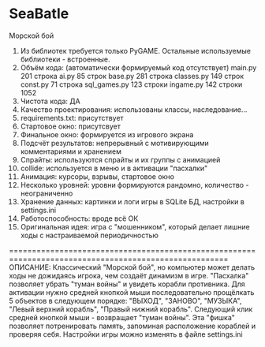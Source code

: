 # SeaBatle
Морской бой

1. Из библиотек требуется только PyGAME. Остальные используемые библиотеки - встроенные.
2. Объём кода: (автоматически формируемый код отсутствует)
    main.py       201 строка
    ai.py          85 строк
    base.py       281 строка
    classes.py    149 строк
    const.py       71 строка
    sql_games.py  123 строки
    ingame.py     142 строки
                 1052
3. Чистота кода: ДА
4. Качество проектирования: использованы классы, наследование...
5. requirements.txt: присутствует
6. Стартовое окно: присутсвует
7. Финальное окно: формируется из игрового экрана
8. Подсчёт результатов: непрерывный с мотивирующими комментариями и хранением
9. Спрайты: используются спрайты и их группы с анимацией
10. collide: используется в меню и в активации "пасхалки"
11. Анимация: курсоры, взрывы, стартовое окно
12. Несколько уровней: уровни формируются рандомно, количество - неограниченно
13. Хранение данных: картинки и логи игры в SQLite БД, настройки в settings.ini
14. Работоспособность: вроде всё ОК
15. Оригинальная идея: игра с "мошенником", который делает лишние ходы с настраиваемой периодичностью

======================================================================================================
ОПИСАНИЕ:
   Классический "Морской бой", но компьютер может делать ходы не дожидаясь игрока, чем создаёт динамизм в игре.
   "Пасхалка" позволяет убрать "туман войны" и увидеть корабли противника. Для активации нужно средней кнопкой мыши
последовательно прощёлкать 5 объектов в следующем порядке: "ВЫХОД", "ЗАНОВО", "МУЗЫКА", "Левый верхний корабль",
"Правый нижний корабль". Следующий клик средней кнопкой мыши - возвращает "туман войны".
   Эта "фишка" позволяет потренировать память, запоминая расположение кораблей и проверяя себя.
Настройки игры можно изменять в файле settings.ini
